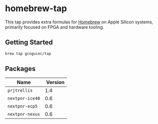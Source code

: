 # homebrew-tap

This tap provides extra formulas for [Homebrew](https://brew.sh/) on Apple Silicon systems, primarily focused on FPGA and hardware tooling.

## Getting Started

```bash
brew tap gcoguiec/tap
```

## Packages

| Name            |  Version |
| --------------- | -------- |
| `prjtrellis`    | 1.4      |
| `nextpnr-ice40` | 0.6      |
| `nextpnr-ecp5`  | 0.6      |
| `nextpnr-nexus` | 0.6      |
